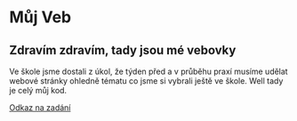 # Můj Veb

## Zdravím zdravím, tady jsou mé vebovky

Ve škole jsme dostali z úkol, že týden před a v průběhu praxí musíme udělat webové stránky ohledně tématu co jsme si vybrali ještě ve škole. Well tady je celý můj kod.

[Odkaz na zadání](/chila/Zadání.md)
